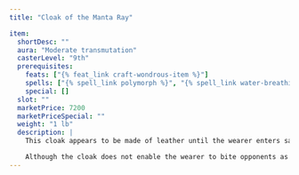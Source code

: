 ```yaml
---
title: "Cloak of the Manta Ray"

item:
  shortDesc: ""
  aura: "Moderate transmutation"
  casterLevel: "9th"
  prerequisites:
    feats: ["{% feat_link craft-wondrous-item %}"]
    spells: ["{% spell_link polymorph %}", "{% spell_link water-breathing %}"]
    special: []
  slot: ""
  marketPrice: 7200
  marketPriceSpecial: ""
  weight: "1 lb"
  description: |
    This cloak appears to be made of leather until the wearer enters salt water. At that time the _cloak of the manta ray_ adheres to the individual, and he appears nearly identical to a manta ray (as the {% spell_link polymorph %} spell, except that it allows only manta ray form). He gains a +3 natural armor bonus, the ability to breathe underwater, and a swim speed of 60 feet, like a real manta ray.

    Although the cloak does not enable the wearer to bite opponents as a manta ray does, it does have a tail spine that can be used to strike at opponents behind the wearer, dealing 1d6 points of damage. This attack can be used in addition to any other attack the character has, using his highest melee attack bonus. The wearer can release his arms from the cloak without sacrificing underwater movement if so desired.
---
```


